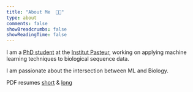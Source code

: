 ```yaml
---
title: "About Me  👨‍💻"
type: about
comments: false
showBreadcrumbs: false
showReadingTime: false
---
```


I am a [PhD student](https://www.theses.fr/s293917) at the [Institut Pasteur](https://research.pasteur.fr/en/), working on applying machine learning techniques to biological sequence data.

I am passionate about the intersection between ML and Biology.

PDF resumes [short](/files/resume.pdf) & [long](/files/resume-long.pdf)
